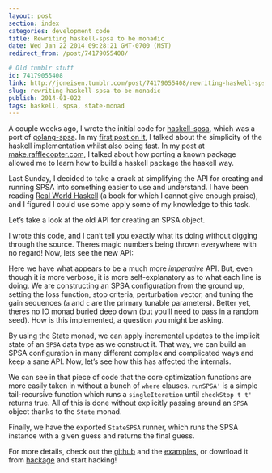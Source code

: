 ```yaml
---
layout: post
section: index
categories: development code
title: Rewriting haskell-spsa to be monadic
date: Wed Jan 22 2014 09:28:21 GMT-0700 (MST)
redirect_from: /post/74179055408/

# Old tumblr stuff
id: 74179055408
link: http://joneisen.tumblr.com/post/74179055408/rewriting-haskell-spsa-to-be-monadic
slug: rewriting-haskell-spsa-to-be-monadic
publish: 2014-01-022
tags: haskell, spsa, state-monad
---
```



A couple weeks ago, I wrote the initial code for [haskell-spsa](https://github.com/yanatan16/haskell-spsa), which was a port of [golang-spsa](https://github.com/yanatan16/haskell-spsa). In my [first post on it](http://blog.joneisen.me/post/72830370364), I talked about the simplicity of the haskell implementation whilst also being fast. In my post at [make.rafflecopter.com](http://make.rafflecopter.com/side-project-jon-haskell.html), I talked about how porting a known package allowed me to learn how to build a haskell package the haskell way.

Last Sunday, I decided to take a crack at simplifying the API for creating and running SPSA into something easier to use and understand. I have been reading [Real World Haskell](http://book.realworldhaskell.org/) (a book for which I cannot give enough praise), and I figured I could use some apply some of my knowledge to this task.

Let’s take a look at the old API for creating an SPSA object.

<code data-gist-id="8560908" data-gist-file="old_create.hs"></code>

I wrote this code, and I can’t tell you exactly what its doing without digging through the source. Theres magic numbers being thrown everywhere with no regard! Now, lets see the new API:

<code data-gist-id="8560908" data-gist-file="new_create.hs"></code>

Here we have what appears to be a much more *imperative* API. But, even though it is more verbose, it is more self-explanatory as to what each line is doing. We are constructing an SPSA configuration from the ground up, setting the loss function, stop criteria, perturbation vector, and tuning the gain sequences (`a` and `c` are the primary tunable parameters). Better yet, theres no IO monad buried deep down (but you’ll need to pass in a random seed). How is this implemented, a question you might be asking.

<code data-gist-id="8560908" data-gist-file="impl.hs"></code>

By using the State monad, we can apply incremental updates to the implicit state of an `SPSA` data type as we construct it. That way, we can build an SPSA configuration in many different complex and complicated ways and keep a sane API. Now, let’s see how this has affected the internals.

<code data-gist-id="8560908" data-gist-file="optimize.hs"></code>

We can see in that piece of code that the core optimization functions are more easily taken in without a bunch of `where` clauses. `runSPSA'` is a simple tail-recursive function which runs a `singleIteration` until `checkStop t t'` returns true. All of this is done without explicitly passing around an `SPSA` object thanks to the `State` monad.

<code data-gist-id="8560908" data-gist-file="runspsa.hs"></code>

Finally, we have the exported `StateSPSA` runner, which runs the SPSA instance with a given guess and returns the final guess.

For more details, check out the [github](https://github.com/yanatan16/haskell-spsa) and the [examples](https://github.com/yanatan16/haskell-spsa/tree/master/example), or download it from [hackage](http://hackage.haskell.org/package/spsa) and start hacking!

